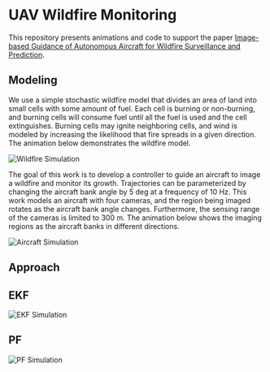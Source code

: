 # UAV Wildfire Monitoring

This repository presents animations and code to support the paper [Image-based Guidance of Autonomous Aircraft for Wildfire Surveillance and Prediction](https://arxiv.org/abs/1810.02455).

## Modeling
We use a simple stochastic wildfire model that divides an area of land into small cells with some amount of fuel. Each cell is burning or non-burning, and burning cells will consume fuel until all the fuel is used and the cell extinguishes. Burning cells may ignite neighboring cells, and wind is modeled by increasing the likelihood that fire spreads in a given direction. The animation below demonstrates the wildfire model.

![Wildfire Simulation](https://github.com/sisl/UAV_Wildfire_Monitoring/blob/master/animations/Wildfire.gif)

The goal of this work is to develop a controller to guide an aircraft to image a wildfire and monitor its growth. Trajectories can be parameterized by changing the aircraft bank angle by 5 deg at a frequency of 10 Hz. This work models an aircraft with four cameras, and the region being imaged rotates as the aircraft bank angle changes. Furthermore, the sensing range of the cameras is limited to 300 m. The animation below shows the imaging regions as the aircraft banks in different directions.

![Aircraft Simulation](https://github.com/sisl/UAV_Wildfire_Monitoring/blob/master/animations/Sensors.gif)

## Approach

## EKF

![EKF Simulation](https://github.com/sisl/UAV_Wildfire_Monitoring/blob/master/animations/EKF.gif)

## PF

![PF Simulation](https://github.com/sisl/UAV_Wildfire_Monitoring/blob/master/animations/PF.gif)
